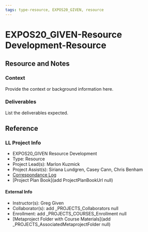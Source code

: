 ```yaml
---
tags: type-resource, EXPOS20_GIVEN, resource
---
```


# EXPOS20_GIVEN-Resource Development-Resource

## Resource and Notes

### Context
Provide the context or background information here.

### Deliverables
List the deliverables expected.


## Reference
### LL Project Info
* EXPOS20_GIVEN Resource Development
* Type: Resource
* Project Lead(s): Marlon Kuzmick
* Project Assist(s): Siriana Lundgren, Casey Cann, Chris Benham
* [Correspondance Log](https://drive.google.com/drive/folders/1LDeK5QnVvNPhCJhfzJ3vV7-MydA2Q0K1?usp=drive_link)
* [Project Plan Book](add ProjectPlanBookUrl null)

#### External Info
* Instructor(s): Greg Given
* Collaborator(s): add _PROJECTS_Collaborators null
* Enrollment: add _PROJECTS_COURSES_Enrollment null
* [Metaproject Folder with Course Materials](add _PROJECTS_AssociatedMetaprojectFolder null)